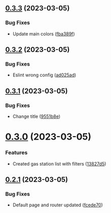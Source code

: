 ## [0.3.3](https://github.com/sebdev101/Tank-Koenig/compare/v0.3.2...v0.3.3) (2023-03-05)


### Bug Fixes

* Update main colors ([fba389f](https://github.com/sebdev101/Tank-Koenig/commit/fba389f7060a8c2e38409fd446c487993711716a))



## [0.3.2](https://github.com/sebdev101/Tank-Koenig/compare/v0.3.1...v0.3.2) (2023-03-05)


### Bug Fixes

* Eslint wrong config ([ad025ad](https://github.com/sebdev101/Tank-Koenig/commit/ad025adcb42aceafd8a03ba2f0067633f19a8f76))



## [0.3.1](https://github.com/sebdev101/Tank-Koenig/compare/v0.3.0...v0.3.1) (2023-03-05)


### Bug Fixes

* Change title ([9551b8e](https://github.com/sebdev101/Tank-Koenig/commit/9551b8e3e7498c97f3ff5b13a12390e39c7b0b3f))



# [0.3.0](https://github.com/sebdev101/Tank-Koenig/compare/v0.2.1...v0.3.0) (2023-03-05)


### Features

* Created gas station list with filters ([13827d5](https://github.com/sebdev101/Tank-Koenig/commit/13827d51dccbe3b3aae882735da3bcd9ef2cdb09))



## [0.2.1](https://github.com/sebdev101/Tank-Koenig/compare/v0.2.0...v0.2.1) (2023-03-05)


### Bug Fixes

* Default page and router updated ([fcede70](https://github.com/sebdev101/Tank-Koenig/commit/fcede7082d85645cd40ed975cf24ed58d438b081))



